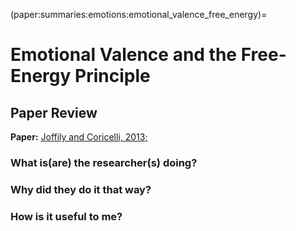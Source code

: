 (paper:summaries:emotions:emotional_valence_free_energy)=
# Emotional Valence and the Free-Energy Principle

## Paper Review

**Paper:** [Joffily and Coricelli, 2013;](https://doi.org/10.1371/journal.pcbi.1003094)

### What is(are) the researcher(s) doing?

### Why did they do it that way?

### How is it useful to me?
















